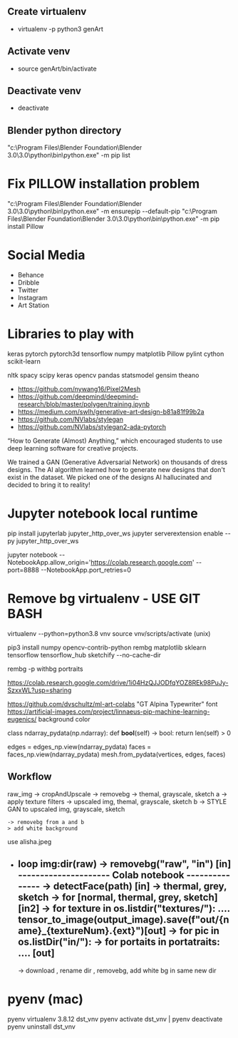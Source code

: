 ## Create virtualenv 
- virtualenv -p python3 genArt
## Activate venv
- source genArt/bin/activate
## Deactivate venv
- deactivate

## Blender python directory
"c:\Program Files\Blender Foundation\Blender 3.0\3.0\python\bin\python.exe" -m pip list

# Fix PILLOW installation problem
"c:\Program Files\Blender Foundation\Blender 3.0\3.0\python\bin\python.exe" -m ensurepip --default-pip
"c:\Program Files\Blender Foundation\Blender 3.0\3.0\python\bin\python.exe" -m pip install Pillow


# Social Media
- Behance
- Dribble
- Twitter
- Instagram
- Art Station
  
# Libraries to play with
keras
pytorch
pytorch3d
tensorflow
numpy
matplotlib
Pillow
pylint
cython
scikit-learn

nltk
spacy
scipy
keras
opencv
pandas
statsmodel
gensim
theano

- https://github.com/nywang16/Pixel2Mesh
- https://github.com/deepmind/deepmind-research/blob/master/polygen/training.ipynb
- https://medium.com/swlh/generative-art-design-b81a81f99b2a
- https://github.com/NVlabs/stylegan
- https://github.com/NVlabs/stylegan2-ada-pytorch

“How to Generate (Almost) Anything,” which encouraged students to use deep learning software for creative projects.


We trained a GAN (Generative Adversarial Network) on thousands of dress designs. The AI algorithm learned how to generate new designs that don't exist in the dataset. We picked one of the designs AI hallucinated and decided to bring it to reality! 

# Jupyter notebook local runtime
pip install jupyterlab jupyter_http_over_ws
jupyter serverextension enable --py jupyter_http_over_ws


jupyter notebook --NotebookApp.allow_origin='https://colab.research.google.com' --port=8888 --NotebookApp.port_retries=0

# Remove bg virtualenv - USE GIT BASH
virtualenv --python=python3.8 vnv
source vnv/scripts/activate (unix) 

pip3 install numpy opencv-contrib-python rembg matplotlib sklearn tensorflow tensorflow_hub sketchify --no-cache-dir

rembg -p withbg portraits


https://colab.research.google.com/drive/1i04HzQJJODfqYOZ8REk98PuJy-SzxxWL?usp=sharing


https://github.com/dvschultz/ml-art-colabs
"GT Alpina Typewriter" font
https://artificial-images.com/project/linnaeus-pip-machine-learning-eugenics/ background color


class ndarray_pydata(np.ndarray):
    def __bool__(self) -> bool:
        return len(self) > 0

edges = edges_np.view(ndarray_pydata)
faces = faces_np.view(ndarray_pydata)
mesh.from_pydata(vertices, edges, faces)


## Workflow
raw_img -> cropAndUpscale -> removebg 
    -> themal, grayscale, sketch
    a -> apply texture filters 
        -> upscaled img, themal, grayscale, sketch
    b -> STYLE GAN to upscaled img, grayscale, sketch
    
    -> removebg from a and b 
    > add white background


use alisha.jpeg
- loop  img:dir(raw) 
  -> removebg("raw", "in") [in]
  --------------------- Colab notebook ---------------
  -> detectFace(path) [in]
  -> thermal, grey, sketch
  -> for [normal, thermal, grey, sketch] [in2]
    -> for texture in os.listdir("textures/"):
                ....
                tensor_to_image(output_image).save(f"out/{name}_{textureNum}.{ext}")[out]
  -> for pic in os.listDir("in/"):
    -> for portaits in portatraits:
        .... [out]
  -----------------------------------------------------
  -> download , rename dir , removebg, add white bg in same new dir


# pyenv (mac)
pyenv virtualenv 3.8.12 dst_vnv
pyenv activate dst_vnv | pyenv deactivate
pyenv uninstall dst_vnv      
